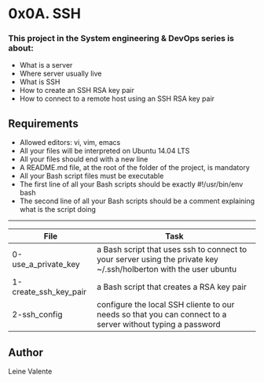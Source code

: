 # 0x0A. SSH

### This project in the System engineering & DevOps series is about:

 * What is a server
 * Where server usually live
 * What is SSH
 * How to create an SSH RSA key pair
 * How to connect to a remote host using an SSH RSA key pair

## Requirements

 * Allowed editors: vi, vim, emacs
 * All your files will be interpreted on Ubuntu 14.04 LTS
 * All your files should end with a new line
 * A README.md file, at the root of the folder of the project, is mandatory
 * All your Bash script files must be executable
 * The first line of all your Bash scripts should be exactly #!/usr/bin/env bash
 * The second line of all your Bash scripts should be a comment explaining what is the script doing

---
File|Task
---|---
0-use_a_private_key | a Bash script that uses ssh to connect to your server using the private key ~/.ssh/holberton with the user ubuntu
1-create_ssh_key_pair | a Bash script that creates a RSA key pair
2-ssh_config | configure the local SSH cliente to our needs so that you can connect to a server without typing a password

## Author
Leine Valente